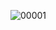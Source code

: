 
![00001](https://user-images.githubusercontent.com/16263958/208392720-4da186f5-0be2-4ae9-88f3-f48965127580.png)
